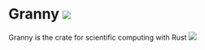 # Granny [![](https://img.shields.io/crates/v/granny.svg)](https://crates.io/crates/granny)
Granny is the crate for scientific computing with Rust [![](https://travis-ci.org/RustDream/Granny.svg?branch=master)](https://travis-ci.org/RustDream/Granny)
